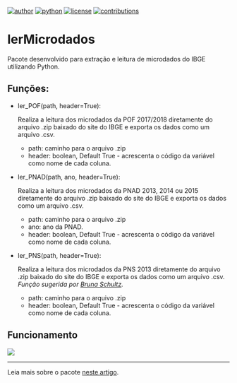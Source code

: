 [![author](https://badgen.net/badge/Author/otavio-s-s/blue)](https://www.linkedin.com/in/otavioss28/) [![python](https://badgen.net/badge/Python/3+/yellow)](https://www.python.org) [![license](https://img.shields.io/badge/License-MIT-red)](https://github.com/otavio-s-s/data_science/blob/master/LICENSE) [![contributions](https://badgen.net/badge/Contributions/Welcome/green)](https://github.com/otavio-s-s/lerMicrodados/issues) 


# lerMicrodados
 
Pacote desenvolvido para extração e leitura de microdados do IBGE utilizando Python.

## Funções:
 
 * ler_POF(path, header=True):
    
    Realiza a leitura dos microdados da POF 2017/2018 diretamente do arquivo .zip baixado do site do IBGE
    e exporta os dados como um arquivo .csv.
    * path: caminho para o arquivo .zip
    * header: boolean, Default True - acrescenta o código da variável como nome de cada coluna.
    
 * ler_PNAD(path, ano, header=True):
    
    Realiza a leitura dos microdados da PNAD 2013, 2014 ou 2015 diretamente do arquivo .zip baixado do site do IBGE
    e exporta os dados como um arquivo .csv.
    * path: caminho para o arquivo .zip
    * ano: ano da PNAD.
    * header:  boolean, Default True - acrescenta o código da variável como nome de cada coluna.

 * ler_PNS(path, header=True):
    
    Realiza a leitura dos microdados da PNS 2013 diretamente do arquivo .zip baixado do site do IBGE e exporta os dados como um arquivo .csv. *Função  sugerida por [Bruna Schultz](https://www.linkedin.com/in/brunanschultz/).*
    * path: caminho para o arquivo .zip
    * header: boolean, Default True - acrescenta o código da variável como nome de cada coluna.
    

## Funcionamento

![](https://miro.medium.com/max/700/1*31vC5t30avsM-vQEiwhi3g.png)

***

Leia mais sobre o pacote [neste artigo](https://medium.com/data-hackers/microdados-em-python-um-pacote-para-ler-dados-da-pnad-e-pof-e254cf18477d).
